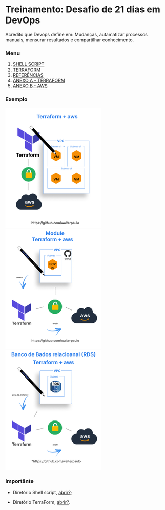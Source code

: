 # Treinamento: Desafio de 21 dias em DevOps

Acredito que Devops define em: Mudanças, autamatizar processos manuais, mensurar resultados e compartilhar conhecimento.

### Menu 

1. [SHELL SCRIPT](./base/shellscript/shellscript.md)
2. [TERRAFORM](./base/terraform/terraform.md)
3. [REFERÊNCIAS](./base/credit/credit.md)
4. [ANEXO A - TERRAFORM](./base/terraform/install/anexo_A_terraform_install.md)
5. [ANEXO B - AWS](./base/terraform/install/anexo_B_aws_install.md)

### Exemplo

<!-- ![terraform + aws](./assets/images/terraform-aws.jpg) -->
<a href="./base/terraform/example/8-vpc/3/">
    <img src="./assets/images/terraform-aws.jpg" targer="_blank" alt="Mega estrutura" width="300" height="auto"/>
</a>
<a href="./base/terraform/example/9-modulos/1">
    <img src="./assets/images/Module-terraform-aws.jpg" targer="_blank" alt="Módulo, reaproveitando códigos" width="300" height="auto"/>
</a>
<a href="./base/terraform/example/10-outros-resources/1/">
    <img src="./assets/images/Rds-terraform-aws.jpg" targer="_blank" alt="Banco de Dados Relacional(RDS)" width="300" height="auto"/>
</a>

### Importânte
* Diretório Shell script, [abrir?](base/shellscript/example/);

* Diretório TerraForm, [abrir?](base/terraform/example/).
